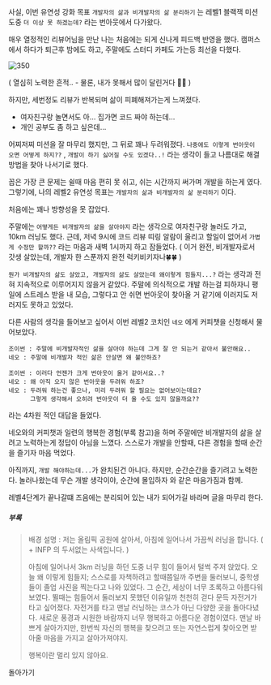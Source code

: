 사실, 이번 유연성 강화 목표 `개발자의 삶과 비개발자의 삶 분리하기` 는
레벨1 블랙잭 미션 도중 `더 이상 못 하겠는데?` 라는 번아웃에서 다가왔다.

매우 열정적인 리뷰어님을 만난 나는 처음에는 되게 신나게 피드백 반영을 했다.
캠퍼스에서 하다가 퇴근후 밤에도 하고, 주말에도 스터디 카페도 가는등 최선을 다했다.

![350](https://i.imgur.com/ulsMgjl.png)

( 열심히 노력한 흔적.. - 물론, 내가 못해서 많이 달린거다 🥲🥲 )

하지만, 세번정도 리뷰가 반복되며 삶이 피폐해져가는게 느껴졌다.
- 여자친구랑 놀면서도 아... 집가면 코드 짜야 하는데...
- 개인 공부도 좀 하고 싶은데...

어찌저찌 미션을 잘 마무리 했지만, 그 뒤로 꽤나 두려워졌다.
`나중에도 이렇게 번아웃이 오면 어떻게 하지??` , `개발이 하기 싫어질 수도 있겠다..!`
라는 생각이 들고 나름대로 해결 방법을 찾아 나서기로 했다.

꼽은 가장 큰 문제는 쉴때 마음 편히 못 쉬고, 쉬는 시간까지 써가며 개발을 하는게 였다.
그렇기에, 나의 레벨2 유연성 목표는 `개발자의 삶과 비개발자의 삶 분리하기` 이다. 

처음에는 꽤나 방향성을 못 잡았다.

주말에는 `어떻게든 비개발자의 삶을 살아야지` 라는 생각으로 여자친구랑 놀러도 가고, 10km 러닝도 했다.
근데, 저녁 9시에 코드 리뷰 띠링 알람이 울리고 할일이 없어서 `가볍게 수정만 할까??` 라는 마음과 새벽 1시까지 하고 잠들었다.
( 이거 완전, 비개발자로서 갓생 살았는데, 개발자 한 스푼까지 완전 럭키비키자나🍀🍀 )

`뭔가 비개발자의 삶도 살았고, 개발자의 삶도 살았는데 왜이렇게 힘들지...?` 라는 생각과 전혀 지속적으로 이루어지지 않을거 같았다.
주말에 의식적으로 개발 하는걸 피하자니 평일에 스트레스 받을 내 모습, 그렇다고 안 쉬면 번아웃이 찾아올 거 같기에 이러지도 저러지도 못하고 있었다.

다른 사람의 생각을 들어보고 싶어서 이번 레벨2 코치인 `네오` 에게 커피챗을 신청해서 물어보았다.
```
조이썬 : 주말에 비개발자적인 삶을 살아야 하는데 그게 잘 안 되는거 같아서 불안해요..
네오 : 주말에 비개발자 적인 삶은 안살면 왜 불안하죠?

조이썬 : 이러다 언젠가 크게 번아웃이 올거 같아서요..?
네오 : 왜 아직 오지 않은 번아웃을 두려워 하죠?
네오 : 두려워 하는건 좋으나, 미리 두려워 할 필요는 없어보이는데요?
      그렇게 생각해서 오히려 번아웃이 더 올 수도 있지 않을까요??
```
라는 4차원 적인 대답을 들었다.

네오와의 커피챗과 일련의 행복한 경험(부록 참고)을 하며 주말에만 비개발자의 삶을 살려고 노력하는게 정답이 아님을 느꼈다.
스스로가 개발을 안할때, 다른 경험을 할때 순간을 즐기자 마음 먹었다.

아직까지, `개발 해야하는데...`가 완치된건 아니다. 하지만, 순간순간을 즐기려고 노력한다.
놀러나왔는데 무슨 개발 생각이야,  순간에 몰입하자 와 같은 마음가짐과 함께.

레벨4단계가 끝나갈떄 즈음에는 분리되어 있는 내가 되어가길 바라며 글을 마무리 한다.
##### 부록 

> 배경 설명 : 저는 올림픽 공원에 살아서, 아침에 일어나서 가끔씩 러닝을 합니다.
> ( + INFP 의 두서없는 사색입니다. )
> 
> 아침에 일어나서 3km 러닝을 하던 도중 너무 힘이 들어서 털썩 주저 앉았다.
> 오늘 왜 이렇게 힘들지; 스스로를 자책하려고 할때쯤일까
> 주변을 둘러보니, 중학생들이 졸업 사진을 찍는다고 나와 있었다.
> 그 순간, 세상이 너무 초록하고 아름다워 보였다. 뛸때는 힘들어서 둘러보지 못했던 이유일까
> 천천히 걷다 문득 자전거가 타고 싶어졌다. 자전거를 타고 맨날 러닝하는 코스가 아닌 다양한 곳을 돌아다녔다.
> 새로운 풍경과 시원한 바람까지 너무 행복하고 아름다운 경험이였다.
> 맨날 바쁘게 살아가지만, 한번씩 자신의 행복을 찾으려고 또는 자연스럽게 찾아오면 받아줄 마음을 가지고 살아가져야지.
> 
> 행복이란 멀리 있지 않아요. 

돌아가기